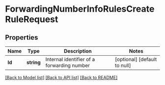 # ForwardingNumberInfoRulesCreateRuleRequest

## Properties
Name | Type | Description | Notes
------------ | ------------- | ------------- | -------------
**Id** | **string** | Internal identifier of a forwarding number | [optional] [default to null]

[[Back to Model list]](../README.md#documentation-for-models) [[Back to API list]](../README.md#documentation-for-api-endpoints) [[Back to README]](../README.md)



